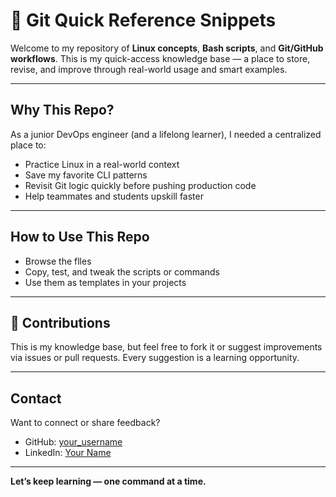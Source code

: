 # 🐧 Git Quick Reference Snippets

Welcome to my repository of **Linux concepts**, **Bash scripts**, and **Git/GitHub workflows**. This is my quick-access knowledge base — a place to store, revise, and improve through real-world usage and smart examples.


---

## Why This Repo?

As a junior DevOps engineer (and a lifelong learner), I needed a centralized place to:
- Practice Linux in a real-world context
- Save my favorite CLI patterns
- Revisit Git logic quickly before pushing production code
- Help teammates and students upskill faster

---

## How to Use This Repo

- Browse the flles
- Copy, test, and tweak the scripts or commands
- Use them as templates in your projects


---

## 🤝 Contributions

This is my knowledge base, but feel free to fork it or suggest improvements via issues or pull requests. Every suggestion is a learning opportunity.

---

## Contact

Want to connect or share feedback?

- GitHub: [your_username](https://github.com/mayamnaizel)
- LinkedIn: [Your Name](https://linkedin.com/in/maya-mnaizel)

---

**Let’s keep learning — one command at a time.**
